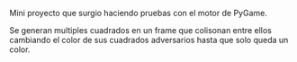 Mini proyecto que surgio haciendo pruebas con el motor de PyGame.

Se generan multiples cuadrados en un frame que colisonan entre ellos cambiando el color de sus cuadrados adversarios hasta que solo queda un color.
